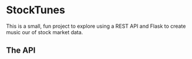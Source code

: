 # StockTunes


This is a small, fun project to explore using a REST API and Flask to create music our of stock market data.


## The API





